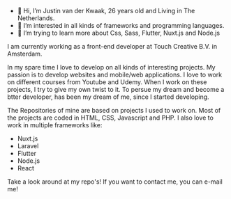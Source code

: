 - 👋 Hi, I’m Justin van der Kwaak, 26 years old and Living in The Netherlands.
- 👀 I’m interested in all kinds of frameworks and programming languages.
- 🌱 I’m trying to learn more about Css, Sass, Flutter, Nuxt.js and Node.js

I am currently working as a front-end developer at Touch Creative B.V. in Amsterdam.

In my spare time I love to develop on all kinds of interesting projects. My passion is to develop websites and mobile/web applications.
I love to work on different courses from Youtube and Udemy. When I work on these projects, I try to give my own twist to it. 
To persue my dream and become a btter developer, has been my dream of me, since I started developing.

The Repositories of mine are based on projects I used to work on. 
Most of the projects are coded in HTML, CSS, Javascript and PHP.
I also love to work in multiple frameworks like:
-  Nuxt.js 
-  Laravel
-  Flutter
-  Node.js
-  React

Take a look around at my repo's!
If you want to contact me, you can e-mail me!

